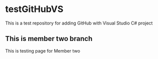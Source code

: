 # testGitHubVS
This is a test repository for adding GitHub with Visual Studio C# project

## This is member two branch

<p> This is testing page for Member two

</p>
